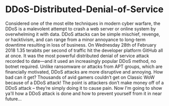 # DDoS-Distributed-Denial-of-Service
Considered one of the most elite techniques in modern cyber warfare, the DDoS is a malevolent attempt to crash a web server or online system by overwhelming it with data. DDoS attacks can be simple mischief, revenge, or hacktivism, and can range from a minor annoyance to long-term downtime resulting in loss of business. On Wednesday 28th of February 2018 1.35 terabits per second of traffic hit the developer platform GitHub all at once. It was the most powerful distributed denial of service attack recorded to date—and it used an increasingly popular DDoS method, no botnet required. Unlike ransomware or attacks from APT groups, which are financially motivated, DDoS attacks are more disruptive and annoying. How bad can it get? Thousands of avid gamers couldn’t get on Classic WoW because of a DDoS attack! The point is attackers don’t make money off of a DDoS attack – they’re simply doing it to cause pain. Now I'm going to show ya'll how a DDoS attack is done and how to prevent yourself from it in near future...
